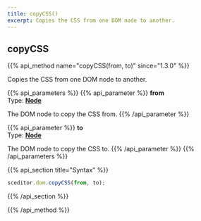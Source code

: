 ```yaml
---
title: copyCSS()
excerpt: Copies the CSS from one DOM node to another.
---
```

## copyCSS

{{% api_method name="copyCSS(from, to)" since="1.3.0" %}}

Copies the CSS from one DOM node to another.


{{% api_parameters %}}
{{% api_parameter %}}
**from**  
Type: **[Node](/api/types/#node)**

The DOM node to copy the CSS from.
{{% /api_parameter %}}

{{% api_parameter %}}
**to**  
Type: **[Node](/api/types/#node)**

The DOM node to copy the CSS to.
{{% /api_parameter %}}
{{% /api_parameters %}}


{{% api_section title="Syntax" %}}
```js
sceditor.dom.copyCSS(from, to);
```
{{% /api_section %}}

{{% /api_method %}}